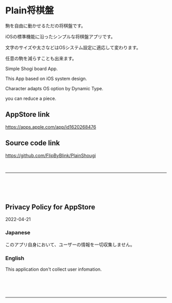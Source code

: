 # Plain将棋盤

駒を自由に動かせるただの将棋盤です。

iOSの標準機能に沿ったシンプルな将棋盤アプリです。

文字のサイズや太さなどはOSシステム設定に適応して変わります。

任意の駒を減らすことも出来ます。


Simple Shogi board App.

This App based on iOS system design.

Character adapts OS option by Dynamic Type.

you can reduce a piece.


## AppStore link
https://apps.apple.com/app/id1620268476


## Source code link
https://github.com/FlipByBlink/PlainShougi


<br>

------

<br>

<br>

<br>


## Privacy Policy for AppStore

2022-04-21


### Japanese
このアプリ自身において、ユーザーの情報を一切収集しません。

### English
This application don't collect user infomation.


<br>

<br>

<br>

------
